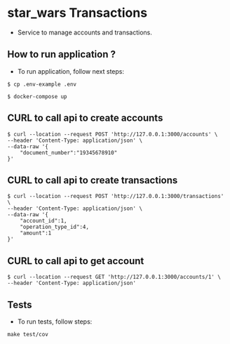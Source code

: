 # star_wars Transactions #

- Service to manage accounts and transactions.

## How to run application ? ##

- To run application, follow next steps:

```
$ cp .env-example .env
```

```
$ docker-compose up
```

## CURL to call api to create accounts ##

``` 
$ curl --location --request POST 'http://127.0.0.1:3000/accounts' \
--header 'Content-Type: application/json' \
--data-raw '{
    "document_number":"19345678910"
}'
``` 

## CURL to call api to create transactions ##

``` 
$ curl --location --request POST 'http://127.0.0.1:3000/transactions' \
--header 'Content-Type: application/json' \
--data-raw '{
    "account_id":1,
    "operation_type_id":4,
    "amount":1
}'
``` 

## CURL to call api to get account ##

``` 
$ curl --location --request GET 'http://127.0.0.1:3000/accounts/1' \
--header 'Content-Type: application/json'
``` 

## Tests ##

- To run tests, follow steps:

``` 
make test/cov
``` 